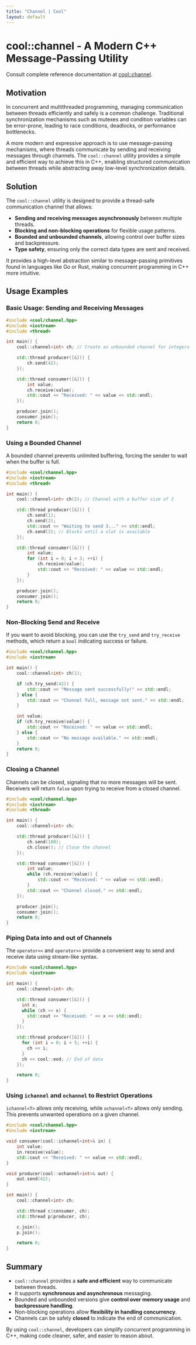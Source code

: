 ```yaml
---
title: "Channel | Cool"
layout: default
---
```


# cool::channel - A Modern C++ Message-Passing Utility

Consult complete reference documentation at [cool::channel](doc_channel.html).

## Motivation

In concurrent and multithreaded programming, managing communication between
threads efficiently and safely is a common challenge. Traditional
synchronization mechanisms such as mutexes and condition variables can be
error-prone, leading to race conditions, deadlocks, or performance bottlenecks.

A more modern and expressive approach is to use message-passing mechanisms,
where threads communicate by sending and receiving messages through channels.
The `cool::channel` utility provides a simple and efficient way to achieve this
in C++, enabling structured communication between threads while abstracting
away low-level synchronization details.

## Solution

The `cool::channel` utility is designed to provide a thread-safe communication
channel that allows:

- **Sending and receiving messages asynchronously** between multiple threads.
- **Blocking and non-blocking operations** for flexible usage patterns.
- **Bounded and unbounded channels**, allowing control over buffer sizes and backpressure.
- **Type safety**, ensuring only the correct data types are sent and received.

It provides a high-level abstraction similar to message-passing primitives
found in languages like Go or Rust, making concurrent programming in C++ more
intuitive.

## Usage Examples

### Basic Usage: Sending and Receiving Messages

```cpp
#include <cool/channel.hpp>
#include <iostream>
#include <thread>

int main() {
    cool::channel<int> ch; // Create an unbounded channel for integers

    std::thread producer([&]() {
        ch.send(42);
    });

    std::thread consumer([&]() {
        int value;
        ch.receive(value);
        std::cout << "Received: " << value << std::endl;
    });

    producer.join();
    consumer.join();
    return 0;
}
```

### Using a Bounded Channel

A bounded channel prevents unlimited buffering, forcing the sender to wait when the buffer is full.

```cpp
#include <cool/channel.hpp>
#include <iostream>
#include <thread>

int main() {
    cool::channel<int> ch(2); // Channel with a buffer size of 2

    std::thread producer([&]() {
        ch.send(1);
        ch.send(2);
        std::cout << "Waiting to send 3..." << std::endl;
        ch.send(3); // Blocks until a slot is available
    });

    std::thread consumer([&]() {
        int value;
        for (int i = 0; i < 3; ++i) {
            ch.receive(value);
            std::cout << "Received: " << value << std::endl;
        }
    });

    producer.join();
    consumer.join();
    return 0;
}
```

### Non-Blocking Send and Receive

If you want to avoid blocking, you can use the `try_send` and `try_receive` methods, which return a `bool` indicating success or failure.

```cpp
#include <cool/channel.hpp>
#include <iostream>

int main() {
    cool::channel<int> ch(1);

    if (ch.try_send(42)) {
        std::cout << "Message sent successfully!" << std::endl;
    } else {
        std::cout << "Channel full, message not sent." << std::endl;
    }

    int value;
    if (ch.try_receive(value)) {
        std::cout << "Received: " << value << std::endl;
    } else {
        std::cout << "No message available." << std::endl;
    }
    return 0;
}
```

### Closing a Channel

Channels can be closed, signaling that no more messages will be sent. Receivers will return `false` upon trying to receive from a closed channel.

```cpp
#include <cool/channel.hpp>
#include <iostream>
#include <thread>

int main() {
    cool::channel<int> ch;

    std::thread producer([&]() {
        ch.send(100);
        ch.close(); // Close the channel
    });

    std::thread consumer([&]() {
        int value;
        while (ch.receive(value)) {
            std::cout << "Received: " << value << std::endl;
        }
        std::cout << "Channel closed." << std::endl;
    });

    producer.join();
    consumer.join();
    return 0;
}
```

### Piping Data into and out of Channels

The `operator<<` and `operator>>` provide a convenient way to send and receive data using stream-like syntax.

```cpp
#include <cool/channel.hpp>
#include <iostream>

int main() {
    cool::channel<int> ch;

    std::thread consumer([&]() {
      int x;
      while (ch >> x) {
        std::cout << "Received: " << x << std::endl;
      }
    });

    std::thread producer([&]() {
      for (int i = 0; i < 5; ++i) {
        ch << i;
      }
      ch << cool::eod; // End of data
    });

    return 0;
}
```

### Using `ichannel` and `ochannel` to Restrict Operations

`ichannel<T>` allows only receiving, while `ochannel<T>` allows only sending. This prevents unwanted operations on a given channel.

```cpp
#include <cool/channel.hpp>
#include <iostream>

void consumer(cool::ichannel<int>& in) {
    int value;
    in.receive(value);
    std::cout << "Received: " << value << std::endl;
}

void producer(cool::ochannel<int>& out) {
    out.send(42);
}

int main() {
    cool::channel<int> ch;

    std::thread c(consumer, ch);
    std::thread p(producer, ch);

    c.join();
    p.join();

    return 0;
}
```

## Summary

- `cool::channel` provides a **safe and efficient** way to communicate between threads.
- It supports **synchronous and asynchronous** messaging.
- Bounded and unbounded versions give **control over memory usage** and **backpressure handling**.
- Non-blocking operations allow **flexibility in handling concurrency**.
- Channels can be safely **closed** to indicate the end of communication.

By using `cool::channel`, developers can simplify concurrent programming in
C++, making code cleaner, safer, and easier to reason about.
